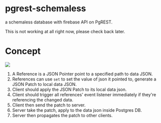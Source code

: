 pgrest-schemaless
===============

a schemaless database with firebase API on PgREST.

This is not working at all right now, please check back later.

# Concept

![](https://dl.dropboxusercontent.com/u/125794/pgrest-schemaless-concept.png)

1. A Reference is a JSON Pointer point to a specified path to data JSON.
2. References can use `set` to set the value of json it pointed to, generate a JSON Patch to local data JSON.
3. Client should apply the JSON Patch to its local data json.
4. Client should trigger all references' event listener immediately if they're referencing the changed data.
5. Client then send the patch to server.
6. Server take the patch, apply to the data json inside Postgres DB.
7. Server then propagates the patch to other clients.

